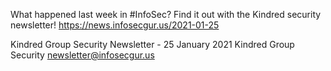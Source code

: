 What happened last week in #InfoSec? Find it out with the Kindred security newsletter!
https://news.infosecgur.us/2021-01-25

Kindred Group Security Newsletter - 25 January 2021
Kindred Group Security
newsletter@infosecgur.us
